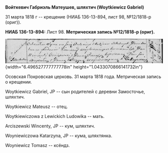 **Войткевич Габриэль Матеушев, шляхтич (Woytkiewicz Gabriel)**

31 марта 1818 г -- крещение (НИАБ 136-13-894, лист 98, №12/1818-р
(ориг)).

**НИАБ 136-13-894:** Лист 98. **Метрическая запись №12/1818-р (ориг).**

![](./media/957f380969ae7fa14ed7810d45662381de343cac.png){width="6.496527777777778in"
height="1.0433070866141732in"}

Осовская Покровская церковь. 31 марта 1818 года. Метрическая запись о
крещении.

Woytkiewicz Gabriel, JP -- сын родителей с деревни Замосточье, шляхтич.

Woytkiewicz Mateusz -- отец.

Woytkiewiczowa z Lewickich Ludowika -- мать.

Arciszewski Wincenty, JP -- кум, шляхтич.

Woyniewiczowa Katarzyna, JP -- кума, шляхтянка.

Woyniewicz Tomasz -- ксёндз.
